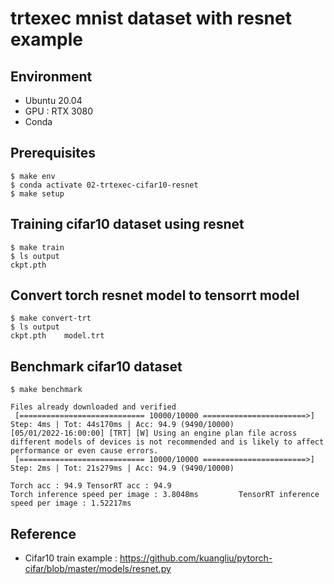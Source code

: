 # trtexec mnist dataset with resnet example

## Environment
- Ubuntu 20.04
- GPU : RTX 3080 
- Conda

## Prerequisites
```
$ make env
$ conda activate 02-trtexec-cifar10-resnet
$ make setup
```

## Training cifar10 dataset using resnet 
```
$ make train
$ ls output
ckpt.pth
```

## Convert torch resnet model to tensorrt model
```
$ make convert-trt
$ ls output
ckpt.pth    model.trt
```

## Benchmark cifar10 dataset 
```
$ make benchmark

Files already downloaded and verified
 [============================ 10000/10000 =======================>]  Step: 4ms | Tot: 44s170ms | Acc: 94.9 (9490/10000)
[05/01/2022-16:00:00] [TRT] [W] Using an engine plan file across different models of devices is not recommended and is likely to affect performance or even cause errors.
 [============================ 10000/10000 =======================>]  Step: 2ms | Tot: 21s279ms | Acc: 94.9 (9490/10000)

Torch acc : 94.9 TensorRT acc : 94.9
Torch inference speed per image : 3.8048ms         TensorRT inference speed per image : 1.52217ms

```

## Reference
- Cifar10 train example : https://github.com/kuangliu/pytorch-cifar/blob/master/models/resnet.py